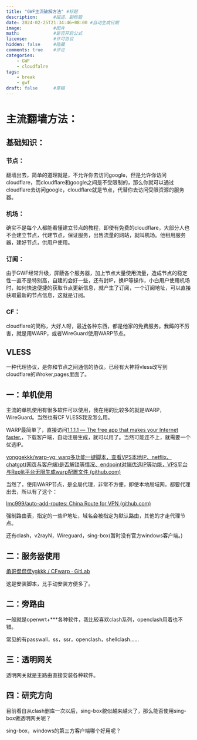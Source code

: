 ```yaml
---
title: "GWF主流破解方法" #标题
description:      #描述、副标题
date: 2024-02-25T21:34:46+08:00 #自动生成日期
image:            #图片
math:             #是否开启公式
license:          #许可协议
hidden: false     #隐藏
comments: true    #评论
categories:
    - GWF
    - cloudfalre
tags:
    - break
    - gwf
draft: false      #草稿
---
```

# 主流翻墙方法：

## 基础知识：

### 节点：

翻墙出去，简单的道理就是，不允许你去访问google，但是允许你访问cloudflare，而cloudflare和google之间是不受限制的，那么你就可以通过cloudflare去访问google，cloudflare就是节点，代替你去访问受限资源的服务器。

### 机场：

确实不是每个人都能看懂建立节点的教程，即使有免费的cloudflare，大部分人也不会建立节点，代建节点，保证服务，出售流量的网站，就叫机场。他租用服务器，建好节点，供用户使用。

### 订阅：

由于GWF经常升级，屏蔽各个服务器，加上节点大量使用流量，造成节点的稳定性一直不是特别高，自建的会好一些，还有封IP，换IP等操作，小白用户使用机场时，如何快速便捷的获取节点更新信息，就产生了订阅，一个订阅地址，可以直接获取最新的节点信息，这就是订阅。

### CF：

cloudflare的简称，大好人呀，最近各种东西，都是他家的免费服务。我薅的不厉害，就是用WARP，或者WireGuard使用WARP节点。

## VLESS

一种代理协议，是你和节点之间通信的协议。已经有大神将vless改写到cloudflare的Wroker,pages里面了。

## 一：单机使用

主流的单机使用有很多软件可以使用，我在用的比较多的就是WARP，WireGuard。当然也有CF VLESS我没怎么用。

WARP最简单了，直接访问[1.1.1.1 — The free app that makes your Internet faster.](https://1.1.1.1/)，下载客户端，自动注册生成，就可以用了。当然可能连不上，就需要一个优选IP。

[yonggekkk/warp-yg: warp多功能一键脚本，查看VPS本地IP、netflix、chatgpt(网页与客户端)是否解锁等情况、endpoint对端优选IP等功能，VPS平台与Replit平台无限生成warp配置文件 (github.com)](https://github.com/yonggekkk/warp-yg)

当然了，使用WARP节点，是全局代理，非常不方便，即使本地局域网，都要代理出去，所以有了这个：

[lmc999/auto-add-routes: China Route for VPN (github.com)](https://github.com/lmc999/auto-add-routes)

强制路由表，指定的一些IP地址，域名会被指定为默认路由，其他的才走代理节点。

还有clash，v2rayN，Wireguard，sing-box(暂时没有官方windows客户端。)

## 二：服务器使用

[甬哥侃侃侃ygkkk / CFwarp · GitLab](https://gitlab.com/rwkgyg/CFwarp)

这是安装脚本，比手动安装方便多了。

## 二：旁路由

一般就是openwrt+***各种软件，我比较喜欢clash系列，openclash用着也不错。

常见的有passwall，ss，ssr，openclash，shellclash……

## 三：透明网关

透明网关就是主路由直接安装各种软件。

## 四：研究方向

目前看自从clash删库一次以后，sing-box貌似越来越火了，那么能否使用sing-box做透明网关呢？

sing-box，windows的第三方客户端哪个好用呢？
